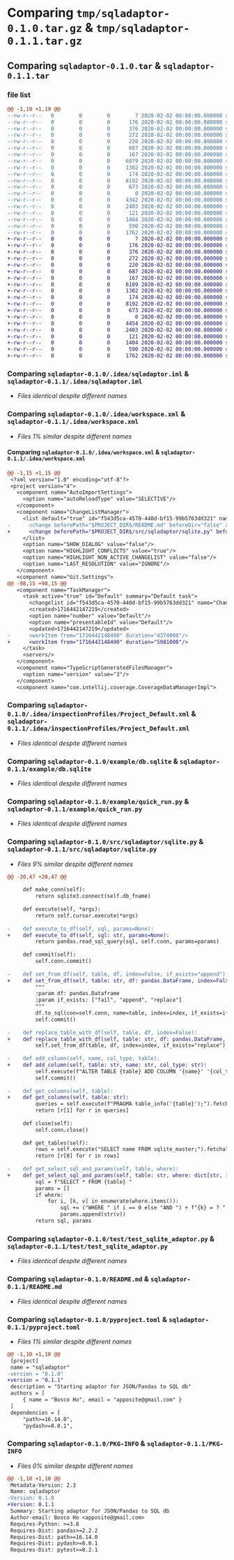 # Comparing `tmp/sqladaptor-0.1.0.tar.gz` & `tmp/sqladaptor-0.1.1.tar.gz`

## Comparing `sqladaptor-0.1.0.tar` & `sqladaptor-0.1.1.tar`

### file list

```diff
@@ -1,19 +1,19 @@
--rw-r--r--   0        0        0        7 2020-02-02 00:00:00.000000 sqladaptor-0.1.0/.python-version
--rw-r--r--   0        0        0      176 2020-02-02 00:00:00.000000 sqladaptor-0.1.0/.idea/.gitignore
--rw-r--r--   0        0        0      376 2020-02-02 00:00:00.000000 sqladaptor-0.1.0/.idea/misc.xml
--rw-r--r--   0        0        0      272 2020-02-02 00:00:00.000000 sqladaptor-0.1.0/.idea/modules.xml
--rw-r--r--   0        0        0      220 2020-02-02 00:00:00.000000 sqladaptor-0.1.0/.idea/ruff.xml
--rw-r--r--   0        0        0      687 2020-02-02 00:00:00.000000 sqladaptor-0.1.0/.idea/sqladaptor.iml
--rw-r--r--   0        0        0      167 2020-02-02 00:00:00.000000 sqladaptor-0.1.0/.idea/vcs.xml
--rw-r--r--   0        0        0     6079 2020-02-02 00:00:00.000000 sqladaptor-0.1.0/.idea/workspace.xml
--rw-r--r--   0        0        0     1302 2020-02-02 00:00:00.000000 sqladaptor-0.1.0/.idea/inspectionProfiles/Project_Default.xml
--rw-r--r--   0        0        0      174 2020-02-02 00:00:00.000000 sqladaptor-0.1.0/.idea/inspectionProfiles/profiles_settings.xml
--rw-r--r--   0        0        0     8192 2020-02-02 00:00:00.000000 sqladaptor-0.1.0/example/db.sqlite
--rw-r--r--   0        0        0      673 2020-02-02 00:00:00.000000 sqladaptor-0.1.0/example/quick_run.py
--rw-r--r--   0        0        0        0 2020-02-02 00:00:00.000000 sqladaptor-0.1.0/src/sqladaptor/__init__.py
--rw-r--r--   0        0        0     4342 2020-02-02 00:00:00.000000 sqladaptor-0.1.0/src/sqladaptor/sqlite.py
--rw-r--r--   0        0        0     2403 2020-02-02 00:00:00.000000 sqladaptor-0.1.0/test/test_sqlite_adaptor.py
--rw-r--r--   0        0        0      121 2020-02-02 00:00:00.000000 sqladaptor-0.1.0/.gitignore
--rw-r--r--   0        0        0     1404 2020-02-02 00:00:00.000000 sqladaptor-0.1.0/README.md
--rw-r--r--   0        0        0      590 2020-02-02 00:00:00.000000 sqladaptor-0.1.0/pyproject.toml
--rw-r--r--   0        0        0     1762 2020-02-02 00:00:00.000000 sqladaptor-0.1.0/PKG-INFO
+-rw-r--r--   0        0        0        7 2020-02-02 00:00:00.000000 sqladaptor-0.1.1/.python-version
+-rw-r--r--   0        0        0      176 2020-02-02 00:00:00.000000 sqladaptor-0.1.1/.idea/.gitignore
+-rw-r--r--   0        0        0      376 2020-02-02 00:00:00.000000 sqladaptor-0.1.1/.idea/misc.xml
+-rw-r--r--   0        0        0      272 2020-02-02 00:00:00.000000 sqladaptor-0.1.1/.idea/modules.xml
+-rw-r--r--   0        0        0      220 2020-02-02 00:00:00.000000 sqladaptor-0.1.1/.idea/ruff.xml
+-rw-r--r--   0        0        0      687 2020-02-02 00:00:00.000000 sqladaptor-0.1.1/.idea/sqladaptor.iml
+-rw-r--r--   0        0        0      167 2020-02-02 00:00:00.000000 sqladaptor-0.1.1/.idea/vcs.xml
+-rw-r--r--   0        0        0     6109 2020-02-02 00:00:00.000000 sqladaptor-0.1.1/.idea/workspace.xml
+-rw-r--r--   0        0        0     1302 2020-02-02 00:00:00.000000 sqladaptor-0.1.1/.idea/inspectionProfiles/Project_Default.xml
+-rw-r--r--   0        0        0      174 2020-02-02 00:00:00.000000 sqladaptor-0.1.1/.idea/inspectionProfiles/profiles_settings.xml
+-rw-r--r--   0        0        0     8192 2020-02-02 00:00:00.000000 sqladaptor-0.1.1/example/db.sqlite
+-rw-r--r--   0        0        0      673 2020-02-02 00:00:00.000000 sqladaptor-0.1.1/example/quick_run.py
+-rw-r--r--   0        0        0        0 2020-02-02 00:00:00.000000 sqladaptor-0.1.1/src/sqladaptor/__init__.py
+-rw-r--r--   0        0        0     4454 2020-02-02 00:00:00.000000 sqladaptor-0.1.1/src/sqladaptor/sqlite.py
+-rw-r--r--   0        0        0     2403 2020-02-02 00:00:00.000000 sqladaptor-0.1.1/test/test_sqlite_adaptor.py
+-rw-r--r--   0        0        0      121 2020-02-02 00:00:00.000000 sqladaptor-0.1.1/.gitignore
+-rw-r--r--   0        0        0     1404 2020-02-02 00:00:00.000000 sqladaptor-0.1.1/README.md
+-rw-r--r--   0        0        0      590 2020-02-02 00:00:00.000000 sqladaptor-0.1.1/pyproject.toml
+-rw-r--r--   0        0        0     1762 2020-02-02 00:00:00.000000 sqladaptor-0.1.1/PKG-INFO
```

### Comparing `sqladaptor-0.1.0/.idea/sqladaptor.iml` & `sqladaptor-0.1.1/.idea/sqladaptor.iml`

 * *Files identical despite different names*

### Comparing `sqladaptor-0.1.0/.idea/workspace.xml` & `sqladaptor-0.1.1/.idea/workspace.xml`

 * *Files 1% similar despite different names*

#### Comparing `sqladaptor-0.1.0/.idea/workspace.xml` & `sqladaptor-0.1.1/.idea/workspace.xml`

```diff
@@ -1,15 +1,15 @@
 <?xml version="1.0" encoding="utf-8"?>
 <project version="4">
   <component name="AutoImportSettings">
     <option name="autoReloadType" value="SELECTIVE"/>
   </component>
   <component name="ChangeListManager">
     <list default="true" id="f543d5ca-4570-440d-bf15-99b5763dd321" name="Changes" comment="">
-      <change beforePath="$PROJECT_DIR$/README.md" beforeDir="false" afterPath="$PROJECT_DIR$/README.md" afterDir="false"/>
+      <change beforePath="$PROJECT_DIR$/src/sqladaptor/sqlite.py" beforeDir="false" afterPath="$PROJECT_DIR$/src/sqladaptor/sqlite.py" afterDir="false"/>
     </list>
     <option name="SHOW_DIALOG" value="false"/>
     <option name="HIGHLIGHT_CONFLICTS" value="true"/>
     <option name="HIGHLIGHT_NON_ACTIVE_CHANGELIST" value="false"/>
     <option name="LAST_RESOLUTION" value="IGNORE"/>
   </component>
   <component name="Git.Settings">
@@ -98,15 +98,15 @@
   <component name="TaskManager">
     <task active="true" id="Default" summary="Default task">
       <changelist id="f543d5ca-4570-440d-bf15-99b5763dd321" name="Changes" comment=""/>
       <created>1716442147219</created>
       <option name="number" value="Default"/>
       <option name="presentableId" value="Default"/>
       <updated>1716442147219</updated>
-      <workItem from="1716442148490" duration="4374000"/>
+      <workItem from="1716442148490" duration="5081000"/>
     </task>
     <servers/>
   </component>
   <component name="TypeScriptGeneratedFilesManager">
     <option name="version" value="3"/>
   </component>
   <component name="com.intellij.coverage.CoverageDataManagerImpl">
```

### Comparing `sqladaptor-0.1.0/.idea/inspectionProfiles/Project_Default.xml` & `sqladaptor-0.1.1/.idea/inspectionProfiles/Project_Default.xml`

 * *Files identical despite different names*

### Comparing `sqladaptor-0.1.0/example/db.sqlite` & `sqladaptor-0.1.1/example/db.sqlite`

 * *Files identical despite different names*

### Comparing `sqladaptor-0.1.0/example/quick_run.py` & `sqladaptor-0.1.1/example/quick_run.py`

 * *Files identical despite different names*

### Comparing `sqladaptor-0.1.0/src/sqladaptor/sqlite.py` & `sqladaptor-0.1.1/src/sqladaptor/sqlite.py`

 * *Files 9% similar despite different names*

```diff
@@ -20,47 +20,47 @@
 
     def make_conn(self):
         return sqlite3.connect(self.db_fname)
 
     def execute(self, *args):
         return self.cursor.execute(*args)
 
-    def execute_to_df(self, sql, params=None):
+    def execute_to_df(self, sql: str, params=None):
         return pandas.read_sql_query(sql, self.conn, params=params)
 
     def commit(self):
         self.conn.commit()
 
-    def set_from_df(self, table, df, index=False, if_exists="append"):
+    def set_from_df(self, table: str, df: pandas.DataFrame, index=False, if_exists="append"):
         """
         :param df: pandas.Dataframe
         :param if_exists: ["fail", "append", "replace"]
         """
         df.to_sql(con=self.conn, name=table, index=index, if_exists=if_exists)
         self.commit()
 
-    def replace_table_with_df(self, table, df, index=False):
+    def replace_table_with_df(self, table: str, df: pandas.DataFrame, index=False):
         self.set_from_df(table, df, index=index, if_exists="replace")
 
-    def add_column(self, name, col_type, table):
+    def add_column(self, table: str, name: str, col_type: str):
         self.execute(f"ALTER TABLE {table} ADD COLUMN '{name}' '{col_type}';")
         self.commit()
 
-    def get_columns(self, table):
+    def get_columns(self, table: str):
         queries = self.execute(f"PRAGMA table_info('{table}');").fetchall()
         return [r[1] for r in queries]
 
     def close(self):
         self.conn.close()
 
     def get_tables(self):
         rows = self.execute("SELECT name FROM sqlite_master;").fetchall()
         return [r[0] for r in rows]
 
-    def get_select_sql_and_params(self, table, where):
+    def get_select_sql_and_params(self, table: str, where: dict[str, [None, str, int, float]]):
         sql = f"SELECT * FROM {table} "
         params = []
         if where:
             for i, [k, v] in enumerate(where.items()):
                 sql += ("WHERE " if i == 0 else "AND ") + f"{k} = ? "
                 params.append(str(v))
         return sql, params
```

### Comparing `sqladaptor-0.1.0/test/test_sqlite_adaptor.py` & `sqladaptor-0.1.1/test/test_sqlite_adaptor.py`

 * *Files identical despite different names*

### Comparing `sqladaptor-0.1.0/README.md` & `sqladaptor-0.1.1/README.md`

 * *Files identical despite different names*

### Comparing `sqladaptor-0.1.0/pyproject.toml` & `sqladaptor-0.1.1/pyproject.toml`

 * *Files 1% similar despite different names*

```diff
@@ -1,10 +1,10 @@
 [project]
 name = "sqladaptor"
-version = "0.1.0"
+version = "0.1.1"
 description = "Starting adaptor for JSON/Pandas to SQL db"
 authors = [
     { name = "Bosco Ho", email = "apposite@gmail.com" }
 ]
 dependencies = [
     "path>=16.14.0",
     "pydash>=8.0.1",
```

### Comparing `sqladaptor-0.1.0/PKG-INFO` & `sqladaptor-0.1.1/PKG-INFO`

 * *Files 0% similar despite different names*

```diff
@@ -1,10 +1,10 @@
 Metadata-Version: 2.3
 Name: sqladaptor
-Version: 0.1.0
+Version: 0.1.1
 Summary: Starting adaptor for JSON/Pandas to SQL db
 Author-email: Bosco Ho <apposite@gmail.com>
 Requires-Python: >=3.8
 Requires-Dist: pandas>=2.2.2
 Requires-Dist: path>=16.14.0
 Requires-Dist: pydash>=8.0.1
 Requires-Dist: pytest>=8.2.1
```

